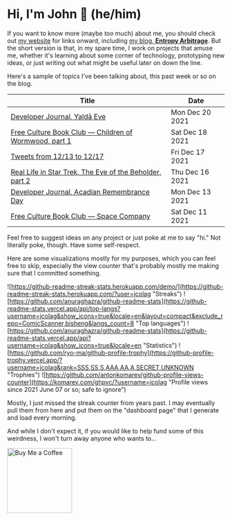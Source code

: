 # Hi, I'm John 👋 (he/him)

If you want to know more (maybe *too* much) about me, you should check out [my website](https://john.colagioia.net/) for links onward, including [my blog, **Entropy Arbitrage**](https://john.colagioia.net/blog).  But the short version is that, in my spare time, I work on projects that amuse me, whether it's learning about some corner of technology, prototyping new ideas, or just writing out what might be useful later on down the line.

Here's a sample of topics I've been talking about, this past week or so on the blog.

|Title|Date|
|-----|-------|
|[Developer Journal, Yaldā Eve](https://john.colagioia.net/blog/2021/12/20/yalda.html)|Mon Dec 20 2021|
|[Free Culture Book Club — Children of Wormwood, part 1](https://john.colagioia.net/blog/2021/12/18/wormwood-1.html)|Sat Dec 18 2021|
|[Tweets from 12/13 to 12/17](https://john.colagioia.net/blog/media/2021/12/17/week.html)|Fri Dec 17 2021|
|[Real Life in Star Trek, The Eye of the Beholder, part 2](https://john.colagioia.net/blog/2021/12/16/beholder-2.html)|Thu Dec 16 2021|
|[Developer Journal, Acadian Remembrance Day](https://john.colagioia.net/blog/2021/12/13/acadian.html)|Mon Dec 13 2021|
|[Free Culture Book Club — Space Company](https://john.colagioia.net/blog/2021/12/11/space.html)|Sat Dec 11 2021|

Feel free to suggest ideas on any project or just poke at me to say "hi." Not literally poke, though. Have some self-respect.

Here are some visualizations mostly for my purposes, which you can feel free to skip, especially the view counter that's probably mostly me making sure that I committed something.

![https://github-readme-streak-stats.herokuapp.com/demo/](https://github-readme-streak-stats.herokuapp.com/?user=jcolag "Streaks")
![https://github.com/anuraghazra/github-readme-stats](https://github-readme-stats.vercel.app/api/top-langs?username=jcolag&show_icons=true&locale=en&layout=compact&exclude_repo=ComicScanner,bisheng&langs_count=8 "Top languages")
![https://github.com/anuraghazra/github-readme-stats](https://github-readme-stats.vercel.app/api?username=jcolag&show_icons=true&locale=en "Statistics")
![https://github.com/ryo-ma/github-profile-trophy](https://github-profile-trophy.vercel.app/?username=jcolag&rank=SSS,SS,S,AAA,AA,A,SECRET,UNKNOWN "Trophies")
![https://github.com/antonkomarev/github-profile-views-counter](https://komarev.com/ghpvc/?username=jcolag "Profile views since 2021 June 07 or so; safe to ignore")

Mostly, I just missed the streak counter from years past.  I may eventually pull them from here and put them on the "dashboard page" that I generate and load every morning.

And while I don't expect it, if you would like to help fund some of this weirdness, I won't turn away anyone who wants to...

[<img src="https://cdn.buymeacoffee.com/buttons/v2/default-yellow.png" alt="Buy Me a Coffee" width="150px"/>](https://www.buymeacoffee.com/jcolag)

